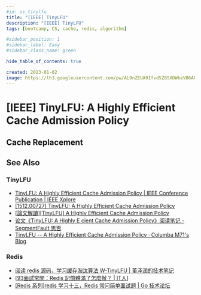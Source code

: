 ```yaml
---
#id: os_tinylfu
title: "[IEEE] TinyLFU"
description: "[IEEE] TinyLFU"
tags: [bootcamp, CS, cache, redis, algorithm]

#sidebar_position: 1
#sidebar_label: Easy
#sidebar_class_name: green

hide_table_of_contents: true

created: 2023-01-02
image: https://lh3.googleusercontent.com/pw/AL9nZEUA9Ifvd5Z8SXDWkeVB6AC4MPGwnXaL6kBXNPoXwOQQ2jOcZ1Jw_0p8TKK8C3ZX0e67_FOY15eDrm7aaXSQJcKtoUzC80SAQEHsaBy6qS2AqNNs5VUFNXBKm439y_1wkvmDl-PnL8ReojnIumNlEvOXBg=w800-no?authuser=0
---
```


[IEEE] TinyLFU: A Highly Efficient Cache Admission Policy
=========================================================

Cache Replacement
-----------------



See Also
--------

### TinyLFU ###

-   [TinyLFU: A Highly Efficient Cache Admission Policy | IEEE Conference Publication | IEEE Xplore](https://ieeexplore.ieee.org/abstract/document/6787265)
-   [[1512.00727] TinyLFU: A Highly Efficient Cache Admission Policy](https://arxiv.org/abs/1512.00727)
-   [[論文解讀][TinyLFU] A Highly Efficient Cache Admission Policy](https://www.evanlin.com/TinyLFU/)
-   [论文《TinyLFU: A Highly E cient Cache Admission Policy》阅读笔记 - SegmentFault 思否](https://segmentfault.com/a/1190000016091569)
-   [TinyLFU -- A Highly Efficient Cache Admission Policy · Columba M71's Blog](https://nan01ab.github.io/2018/04/TinyLFU.html)

### Redis ###

-   [阅读 redis 源码，学习缓存淘汰算法 W-TinyLFU | 董泽润的技术笔记](https://mytechshares.com/2021/11/07/redis-known-lru-wtinylfu/)
-   [[93面試常問：Redis 記憶體滿了怎麼辦？ | IT人](https://iter01.com/557774.html)]
-   [[Redis 系列]redis 学习十三，Redis 常问简单面试题 | Go 技术论坛](https://learnku.com/articles/67307)
